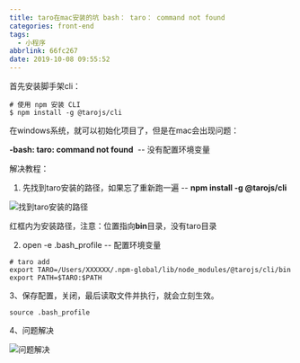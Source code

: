 ```yaml
---
title: taro在mac安装的坑 bash： taro： command not found
categories: front-end
tags:
  - 小程序
abbrlink: 66fc267
date: 2019-10-08 09:55:52
---
```



首先安装脚手架cli：
```
# 使用 npm 安装 CLI
$ npm install -g @tarojs/cli
```
在windows系统，就可以初始化项目了，但是在mac会出现问题：

**-bash: taro: command not found**  -- 没有配置环境变量

解决教程：

1. 先找到taro安装的路径，如果忘了重新跑一遍 -- **npm install -g @tarojs/cli**

![找到taro安装的路径](//cdn.ru23.com/img/2019/10/taro1.1.jpg)

红框内为安装路径，注意：位置指向**bin**目录，没有taro目录

2. open -e .bash_profile -- 配置环境变量
```
# taro add
export TARO=/Users/XXXXXX/.npm-global/lib/node_modules/@tarojs/cli/bin
export PATH=$TARO:$PATH
```

3、保存配置，关闭，最后读取文件并执行，就会立刻生效。
```
source .bash_profile
```
4、问题解决

![问题解决](//cdn.ru23.com/img/2019/10/taro2.1.jpg)




